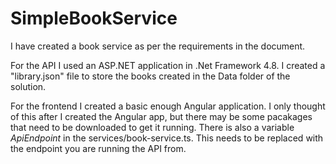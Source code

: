 # SimpleBookService

I have created a book service as per the requirements in the document.

For the API I used an ASP.NET application in .Net Framework 4.8.
I created a "library.json" file to store the books created in the Data folder of the solution.


For the frontend I created a basic enough Angular application.
I only thought of this after I created the Angular app, but there may be some pacakages that need to be downloaded to get it running.
There is also a variable *ApiEndpoint* in the services/book-service.ts. This needs to be replaced with the endpoint you are running the API from.
